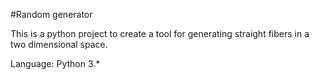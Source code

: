 #Random generator

This is a python project to create a tool for generating straight fibers in a two dimensional space.

Language: Python 3.*
